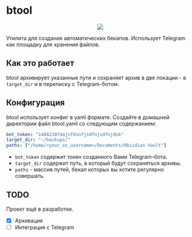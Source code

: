 # btool

<p align="center">
    <img src="https://skillicons.dev/icons?i=go" />
</p>

Утилита для создания автоматических бекапов. Использует Telegram как площадку для хранения файлов.

## Как это работает 

btool архивирует указанные пути и сохраняет архив в две локации - в `target_dir` и в переписку с Telegram-ботом.

## Конфигурация

btool использует конфиг в yaml формате. Создайте в домашней директории файл btool.yaml со следующим содержанием:

```yaml
bot_token: "1488228fdajnfdsnfjsdfnjsdfnjdsk"
target_dir: "~/backups/"
paths: ["/home/<your_os_username>/Documents/Obsidian Vault"]
```

- `bot_token` содержит токен созданного Вами Telegram-бота.
- `target_dir` содержит путь, в который будут сохраняться архивы.
- `paths` - массив путей, бекап которых вы хотите регулярно совершать.

## TODO

Проект ещё в разработке.

- [x] Архивация
- [ ] Интеграция с Telegram
